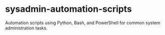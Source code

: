 # sysadmin-automation-scripts
Automation scripts using Python, Bash, and PowerShell for common system administration tasks.
